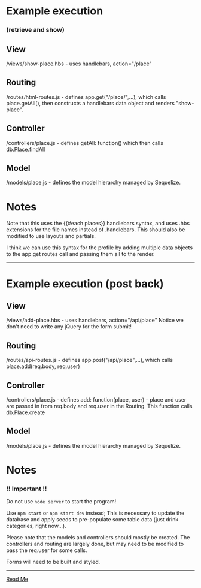 

# Example execution
### (retrieve and show)

## View

/views/show-place.hbs - uses handlebars, action="/place"

## Routing
/routes/html-routes.js - defines app.get("/place/",...), which calls place.getAll(), then constructs a handlebars data object and renders "show-place".

## Controller
/controllers/place.js - defines getAll: function() which then calls db.Place.findAll

## Model
/models/place.js - defines the model hierarchy managed by Sequelize.

# Notes

Note that this uses the {{#each places}} handlebars syntax, and uses .hbs extensions for the file names instead of .handlebars.  This should also be modified to use layouts and partials.

I think we can use this syntax for the profile by adding multiple data objects to the app.get routes call and passing them all to the render. 

- - - 
# Example execution (post back)

## View
/views/add-place.hbs - uses handlebars, action="/api/place" Notice we don't need to write any jQuery for the form submit!

## Routing
/routes/api-routes.js - defines app.post("/api/place",...), which calls place.add(req.body, req.user)

## Controller
/controllers/place.js - defines add: function(place, user) - place and user are passed in from req.body and req.user in the Routing.   This function calls db.Place.create

## Model
/models/place.js - defines the model hierarchy managed by Sequelize.

# Notes

### !! Important !!

Do not use `node server` to start the program!  

Use `npm start` or `npm start dev` instead; This is necessary to update the database and apply seeds to pre-populate some table data (just drink categories, right now...).

Please note that the models and controllers should mostly be created.   The controllers and routing are largely done, but may need to be modified to pass the req.user for some calls.

Forms will need to be built and styled.

- - - 
[Read Me](./ReadMe.md)